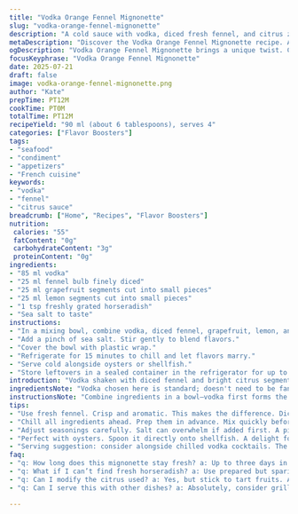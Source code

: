 ```yaml
---
title: "Vodka Orange Fennel Mignonette"
slug: "vodka-orange-fennel-mignonette"
description: "A cold sauce with vodka, diced fresh fennel, and citrus zest combined with grapefruit and lemon segments instead of orange. Mixed with sea salt and fresh grated horseradish for a sharp bite. Chilled briefly before serving. Store tightly sealed in the fridge for up to three days."
metaDescription: "Discover the Vodka Orange Fennel Mignonette recipe. A zesty, cold sauce brightens oysters. Fresh fennel, grapefruit, horseradish unite for flavor."
ogDescription: "Vodka Orange Fennel Mignonette brings a unique twist. Citrusy, fresh, and bold. Perfect for shellfish and elevates seafood experiences."
focusKeyphrase: "Vodka Orange Fennel Mignonette"
date: 2025-07-21
draft: false
image: vodka-orange-fennel-mignonette.png
author: "Kate"
prepTime: PT12M
cookTime: PT0M
totalTime: PT12M
recipeYield: "90 ml (about 6 tablespoons), serves 4"
categories: ["Flavor Boosters"]
tags:
- "seafood"
- "condiment"
- "appetizers"
- "French cuisine"
keywords:
- "vodka"
- "fennel"
- "citrus sauce"
breadcrumb: ["Home", "Recipes", "Flavor Boosters"]
nutrition: 
 calories: "55"
 fatContent: "0g"
 carbohydrateContent: "3g"
 proteinContent: "0g"
ingredients:
- "85 ml vodka"
- "25 ml fennel bulb finely diced"
- "25 ml grapefruit segments cut into small pieces"
- "25 ml lemon segments cut into small pieces"
- "1 tsp freshly grated horseradish"
- "Sea salt to taste"
instructions:
- "In a mixing bowl, combine vodka, diced fennel, grapefruit, lemon, and horseradish."
- "Add a pinch of sea salt. Stir gently to blend flavors."
- "Cover the bowl with plastic wrap."
- "Refrigerate for 15 minutes to chill and let flavors marry."
- "Serve cold alongside oysters or shellfish."
- "Store leftovers in a sealed container in the refrigerator for up to three days."
introduction: "Vodka shaken with diced fennel and bright citrus segments. Instead of plain orange, grapefruit and lemon for sharper notes. Add freshly grated horseradish; not much, just enough to bite through the sweetness. Salt balances, brings out the edges. Quick chill in fridge; no cooking needed. Spoon onto oysters. The sauce thickens slightly as it waits. Keep covered in cold. Lasts three days if kept tight. Simple, punchy. Great for early evening shellfish snacking. A twist on the classic mignonette. Less sweet. More complex."
ingredientsNote: "Vodka chosen here is standard; doesn't need to be fancy, just clean. Fresh fennel makes all the difference—crisp and aromatic. Grapefruit and lemon segments replace orange for tang and bitterness. Horseradish adds a sharp contrast, grated fresh, not from jar. Salt is sea salt, coarse or fine depending on taste. Measure fennel and fruit carefully—they add texture and brightness. Keep the chunks small for smooth dipping. The quantities adjusted slightly from the original to keep balance with the horseradish. Ingredients are all fresh; no preservatives or additives. Makes about 90 ml, enough to serve with shellfish or as a bright sauce for grilled fish."
instructionsNote: "Combine ingredients in a bowl—vodka first forms the base. Add diced fennel and fruit, then horseradish last so it doesn’t clump. Salt last after tasting; it can intensify quickly. Stir gently to avoid bruising citrus. Cover bowl well with plastic wrap or a lid. Leave chilled for about 15 minutes to let flavors mingle, but not lose sharpness. No need for longer refrigeration to prevent dilution of the fresh notes. Serve cold immediately. Leftovers go in a glass container, sealed tight, kept in fridge. Flavors settle and thicken slightly but keep fresh punch. Not recommended to freeze. Great to prep ahead but best within three days."
tips:
- "Use fresh fennel. Crisp and aromatic. This makes the difference. Dice finely. Consistency is key. Chop citrus into tiny pieces. Brightness adds character. Don’t skimp on horseradish. Freshly grated only. It must bite through sweetness. Taste as you mix. Salt intensifies flavors fast. Adjust slowly. Balance is everything in this sauce. Think texture and flavor."
- "Chill all ingredients ahead. Prep them in advance. Mix quickly before serving. Don’t let sauce sit too long. Flavors can dilute. Refrigerate covered. Let it build intensity. Best within three days. Leftovers need sealing. Use a glass container tight. Helps maintain freshness. Avoid freezing. Freshness is essential to the experience."
- "Adjust seasonings carefully. Salt can overwhelm if added first. A pinch here, taste there. This mignonette thrives on fresh notes. Not too much liquid. Measure with a light hand. Each ingredient plays a role. Stick with grapefruit and lemon; it’s a game changer."
- "Perfect with oysters. Spoon it directly onto shellfish. A delight for simple snacking. Use as a dipping sauce for grilled fish too. Versatile, bright, tangy. Make it part of evenings with friends. Prepping in advance saves time. Excellent talking point during meals. Freshness brings a new dimension."
- "Serving suggestion: consider alongside chilled vodka cocktails. The pairing is natural. Bright flavors complement each other. Make the experience memorable. Fun and lively. Guests enjoy this combo. Great for gatherings and special occasions. Think about presentation. Pour into small bowls for sharing."
faq:
- "q: How long does this mignonette stay fresh? a: Up to three days in the fridge if sealed. Less flavor after a while. Best enjoyed fresh. Store in glass if possible. Avoid plastic. It alters taste subtly."
- "q: What if I can’t find fresh horseradish? a: Use prepared but sparingly. Fresh is far better. If using jarred, reduce quantity. It often has vinegar that changes flavor. Consider alternatives like wasabi. Not a perfect match, but works."
- "q: Can I modify the citrus used? a: Yes, but stick to tart fruits. Avoid overly sweet options. Limes might work, but aim for tang. Need that balance. Lemon and grapefruit perfect as is. Play around with ratios, adjust to taste."
- "q: Can I serve this with other dishes? a: Absolutely, consider grilled fish too. Light protein pairs well. The sauce adds dimension. Works with other seafood too. Explore options but focus on freshness. Cold application highlights flavors."

---
```


